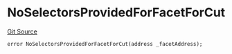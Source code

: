 # NoSelectorsProvidedForFacetForCut
[Git Source](https://github.com/thrackle-io/Tron/blob/fff6da56c1f6c87c36b2aaf57f491c1f4da3b2b2/src/economic/ruleProcessor/nontagged/RuleProcessorDiamondLib.sol)


```solidity
error NoSelectorsProvidedForFacetForCut(address _facetAddress);
```

